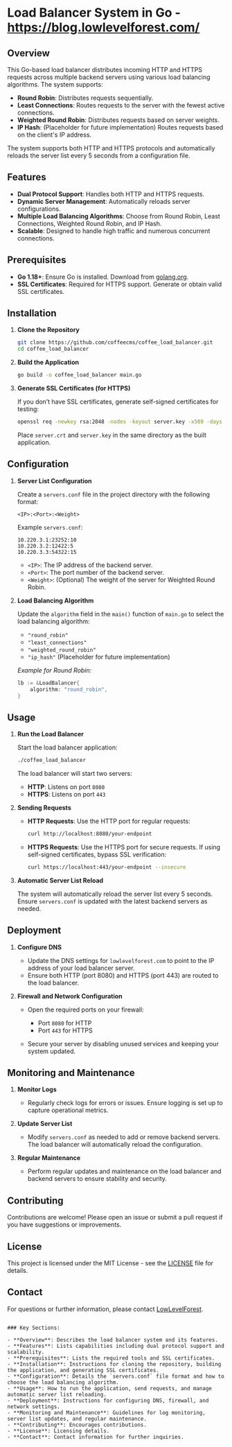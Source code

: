 # Load Balancer System in Go - https://blog.lowlevelforest.com/

## Overview

This Go-based load balancer distributes incoming HTTP and HTTPS requests across multiple backend servers using various load balancing algorithms. The system supports:

- **Round Robin**: Distributes requests sequentially.
- **Least Connections**: Routes requests to the server with the fewest active connections.
- **Weighted Round Robin**: Distributes requests based on server weights.
- **IP Hash**: (Placeholder for future implementation) Routes requests based on the client's IP address.

The system supports both HTTP and HTTPS protocols and automatically reloads the server list every 5 seconds from a configuration file.

## Features

- **Dual Protocol Support**: Handles both HTTP and HTTPS requests.
- **Dynamic Server Management**: Automatically reloads server configurations.
- **Multiple Load Balancing Algorithms**: Choose from Round Robin, Least Connections, Weighted Round Robin, and IP Hash.
- **Scalable**: Designed to handle high traffic and numerous concurrent connections.

## Prerequisites

- **Go 1.18+**: Ensure Go is installed. Download from [golang.org](https://golang.org/dl/).
- **SSL Certificates**: Required for HTTPS support. Generate or obtain valid SSL certificates.

## Installation

1. **Clone the Repository**

   ```sh
   git clone https://github.com/coffeecms/coffee_load_balancer.git
   cd coffee_load_balancer
   ```

2. **Build the Application**

   ```sh
   go build -o coffee_load_balancer main.go
   ```

3. **Generate SSL Certificates (for HTTPS)**

   If you don’t have SSL certificates, generate self-signed certificates for testing:

   ```sh
   openssl req -newkey rsa:2048 -nodes -keyout server.key -x509 -days 365 -out server.crt
   ```

   Place `server.crt` and `server.key` in the same directory as the built application.

## Configuration

1. **Server List Configuration**

   Create a `servers.conf` file in the project directory with the following format:

   ```
   <IP>:<Port>:<Weight>
   ```

   Example `servers.conf`:

   ```
   10.220.3.1:23252:10
   10.220.3.2:12422:5
   10.220.3.3:54322:15
   ```

   - `<IP>`: The IP address of the backend server.
   - `<Port>`: The port number of the backend server.
   - `<Weight>`: (Optional) The weight of the server for Weighted Round Robin.

2. **Load Balancing Algorithm**

   Update the `algorithm` field in the `main()` function of `main.go` to select the load balancing algorithm:

   - `"round_robin"`
   - `"least_connections"`
   - `"weighted_round_robin"`
   - `"ip_hash"` (Placeholder for future implementation)

   *Example for Round Robin:*

   ```go
   lb := &LoadBalancer{
       algorithm: "round_robin",
   }
   ```

## Usage

1. **Run the Load Balancer**

   Start the load balancer application:

   ```sh
   ./coffee_load_balancer
   ```

   The load balancer will start two servers:

   - **HTTP**: Listens on port `8080`
   - **HTTPS**: Listens on port `443`

2. **Sending Requests**

   - **HTTP Requests**: Use the HTTP port for regular requests:

     ```sh
     curl http://localhost:8080/your-endpoint
     ```

   - **HTTPS Requests**: Use the HTTPS port for secure requests. If using self-signed certificates, bypass SSL verification:

     ```sh
     curl https://localhost:443/your-endpoint --insecure
     ```

3. **Automatic Server List Reload**

   The system will automatically reload the server list every 5 seconds. Ensure `servers.conf` is updated with the latest backend servers as needed.

## Deployment

1. **Configure DNS**

   - Update the DNS settings for `lowlevelforest.com` to point to the IP address of your load balancer server.
   - Ensure both HTTP (port 8080) and HTTPS (port 443) are routed to the load balancer.

2. **Firewall and Network Configuration**

   - Open the required ports on your firewall:
     - Port `8080` for HTTP
     - Port `443` for HTTPS

   - Secure your server by disabling unused services and keeping your system updated.

## Monitoring and Maintenance

1. **Monitor Logs**

   - Regularly check logs for errors or issues. Ensure logging is set up to capture operational metrics.

2. **Update Server List**

   - Modify `servers.conf` as needed to add or remove backend servers. The load balancer will automatically reload the configuration.

3. **Regular Maintenance**

   - Perform regular updates and maintenance on the load balancer and backend servers to ensure stability and security.

## Contributing

Contributions are welcome! Please open an issue or submit a pull request if you have suggestions or improvements.

## License

This project is licensed under the MIT License - see the [LICENSE](LICENSE) file for details.

## Contact

For questions or further information, please contact [LowLevelForest](mailto:lowlevelforest@gmail.com).
```

### Key Sections:

- **Overview**: Describes the load balancer system and its features.
- **Features**: Lists capabilities including dual protocol support and scalability.
- **Prerequisites**: Lists the required tools and SSL certificates.
- **Installation**: Instructions for cloning the repository, building the application, and generating SSL certificates.
- **Configuration**: Details the `servers.conf` file format and how to choose the load balancing algorithm.
- **Usage**: How to run the application, send requests, and manage automatic server list reloading.
- **Deployment**: Instructions for configuring DNS, firewall, and network settings.
- **Monitoring and Maintenance**: Guidelines for log monitoring, server list updates, and regular maintenance.
- **Contributing**: Encourages contributions.
- **License**: Licensing details.
- **Contact**: Contact information for further inquiries.